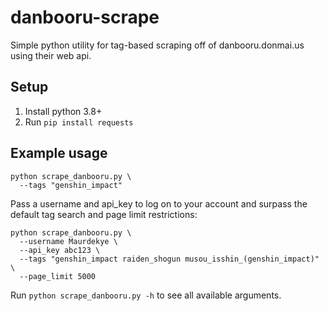 # danbooru-scrape
Simple python utility for tag-based scraping off of danbooru.donmai.us using their web api.

## Setup

1. Install python 3.8+
2. Run `pip install requests`

## Example usage

```
python scrape_danbooru.py \
  --tags "genshin_impact"
```

Pass a username and api_key to log on to your account and surpass the default tag search and page limit restrictions:

```
python scrape_danbooru.py \
  --username Maurdekye \
  --api_key abc123 \
  --tags "genshin_impact raiden_shogun musou_isshin_(genshin_impact)" \
  --page_limit 5000
```

Run `python scrape_danbooru.py -h` to see all available arguments.
